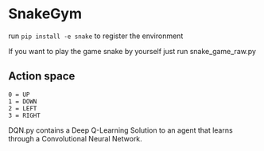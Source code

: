 # SnakeGym

run ```pip install -e snake``` to register the environment <br>

If you want to play the game snake by yourself just run snake_game_raw.py <br>

## Action space
```
0 = UP
1 = DOWN
2 = LEFT
3 = RIGHT

```


DQN.py contains a Deep Q-Learning Solution to an agent that learns through a Convolutional Neural Network. <br>
